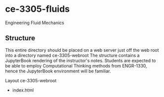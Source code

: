 # ce-3305-fluids

Engineering Fluid Mechanics 

## Structure
This entire directory should be placed on a web server just off the web root into a directory named ce-3305-webroot
The structure contains a JupyterBook rendering of the instructor's notes.  Students are expected to be able to employ Computational Thinking methods from ENGR-1330, hence the JupyterBook environment will be familiar.

Layout
ce-3305-webroot
- index.html
